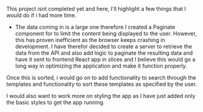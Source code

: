 This project isnt completed yet and here, I'll highlight a few things that I would do if i had more time.

- The data coming in is a large one therefore I created a Paginate component for to limit the content being displayed to the user. However, this has proven inefficient as the browser keeps crashing in development. I have therefor decided to create a server to retrieve the data from the API and also add logic to paginate the resulting data and have it sent to frontend React app in slices and I believe this would go a long way in optimizing the application and make it function properly.

Once this is sorted, i would go on to add functionality to search through the templates and functionality to sort these templates as specified by the user.

I would also want to work more on styling the app as I have just added only the basic styles to get the app running.